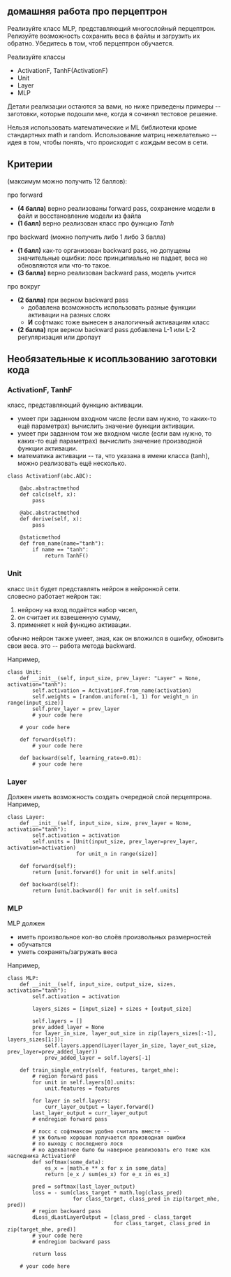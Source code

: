## домашняя работа про перцептрон

Реализуйте класс MLP, представляющий многослойный перцептрон. 
Релизуйте возможность сохранить веса в файлы и загрузить их обратно. 
Убедитесь в том, чтоб перцептрон обучается.

Реализуйте классы 
* ActivationF, TanhF(ActivationF)
* Unit
* Layer
* MLP

Детали реализации остаются за вами, но ниже приведены примеры -- заготовки, которые подошли мне, когда я сочинял тестовое решение.

Нельзя использовать математические и ML библиотеки кроме стандартных math и random. Использование матриц нежелательно -- идея в том, чтобы понять, что происходит с *каждым* весом в сети.

## Критерии 
(максимум можно получить 12 баллов):

про forward
* **(4 балла)** верно реализованы forward pass, сохранение модели в файл и восстановление модели из файла
* **(1 балл)** верно реализован класс про функцию *Tanh*

про backward (можно получить либо 1 либо 3 балла)
* **(1 балл)** как-то организован backward pass, но допущены значительные ошибки: лосс принципиально не падает, веса не обновляются или что-то такое.
* **(3 балла)** верно реализован backward pass, модель учится

про вокруг
* **(2 балла)** при верном backward pass 
  * добавлена возможность использовать разные функции активации на разных слоях 
  * **И** софтмакс тоже вынесен в аналогичный активациям класс
* **(2 балла)** при верном backward pass добавлена L-1 или L-2 регуляризация или дропаут

## Необязательные к исопльзованию заготовки кода
### ActivationF, TanhF
класс, представляющий функцию активации.  
* умеет при заданном входном числе (если вам нужно, то каких-то ещё параметрах) вычислить значение функции активации.  
* умеет при заданном том же входном числе (если вам нужно, то каких-то ещё параметрах) вычислить значение производной функции активации.  
* математика активации -- та, что указана в имени класса (tanh), можно реализовать ещё несколько.

```python3
class ActivationF(abc.ABC):

    @abc.abstractmethod
    def calc(self, x):
        pass

    @abc.abstractmethod
    def derive(self, x):
        pass

    @staticmethod
    def from_name(name="tanh"):
        if name == "tanh":
            return TanhF()
```

### Unit
класс `Unit` будет представлять нейрон в нейронной сети.  
словесно работает нейрон так: 
1. нейрону на вход подаётся набор чисел, 
2. он считает их взвешенную сумму, 
3. применяет к ней функцию активации.

обычно нейрон также умеет, зная, как он вложился в ошибку, обновить свои веса. это -- работа метода backward.

Например,
```python3
class Unit:
    def __init__(self, input_size, prev_layer: "Layer" = None, activation="tanh"):
        self.activation = ActivationF.from_name(activation)
        self.weights = [random.uniform(-1, 1) for weight_n in range(input_size)]
        self.prev_layer = prev_layer
        # your code here

    # your code here

    def forward(self):
        # your code here

    def backward(self, learning_rate=0.01):
        # your code here

```

### Layer
Должен иметь возможность создать очередной слой перцептрона. Например, 
```python3
class Layer:
    def __init__(self, input_size, size, prev_layer = None, activation="tanh"):
        self.activation = activation
        self.units = [Unit(input_size, prev_layer=prev_layer, activation=activation)
                      for unit_n in range(size)]
    
    def forward(self):
        return [unit.forward() for unit in self.units]

    def backward(self):
        return [unit.backward() for unit in self.units]
```
 

### MLP
MLP должен 
* иметь произвольное кол-во слоёв произвольных размерностей
* обучатьтся
* уметь сохранять/загружать веса

Например, 
```python3
class MLP:
    def __init__(self, input_size, output_size, sizes, activation="tanh"):
        self.activation = activation
        
        layers_sizes = [input_size] + sizes + [output_size]
        
        self.layers = []
        prev_added_layer = None
        for layer_in_size, layer_out_size in zip(layers_sizes[:-1], layers_sizes[1:]):
            self.layers.append(Layer(layer_in_size, layer_out_size, prev_layer=prev_added_layer))
            prev_added_layer = self.layers[-1]
    
    def train_single_entry(self, features, target_mhe):
        # region forward pass
        for unit in self.layers[0].units:
            unit.features = features

        for layer in self.layers:
            curr_layer_output = layer.forward()
        last_layer_output = curr_layer_output
        # endregion forward pass

        # лосс с софтмаксом удобно считать вместе -- 
        # уж больно хорошая получается производная ошибки
        # по выходу с последнего лося
        # но адекватнее было бы наверное реализовать его тоже как наследника ActivationF
        def softmax(some_data):
            es_x = [math.e ** x for x in some_data]
            return [e_x / sum(es_x) for e_x in es_x]

        pred = softmax(last_layer_output)
        loss = - sum(class_target * math.log(class_pred)
                     for class_target, class_pred in zip(target_mhe, pred))
        # region backward pass
        dLoss_dLastLayerOutput = [class_pred - class_target
                                  for class_target, class_pred in zip(target_mhe, pred)]
        # your code here
        # endregion backward pass

        return loss
        
    # your code here
```
